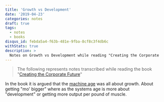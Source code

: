 ```yaml
---
title: 'Growth vs Development'
date: '2019-04-23'
categories: notes
draft: true
tags:
  - notes
  - books
disqus_id: febda5a4-f63b-481e-9fba-8cf8c3f4db6c
withStats: true
description: >
  Notes on Growth vs Development while reading "Creating the Corporate Future"
---
```


> The following represents notes transcribed while reading the book "[Creating the Corporate Future](https://www.amazon.com/Creating-Corporate-Future-Plan-Planned/dp/0471090093)"

In the book it is argued that the [machine age](/posts/machine-age-system-age/) was all about growth. About getting "mo' bigger" where as the systems age is more about "development" or getting more output per pound of muscle.
